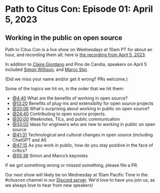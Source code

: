 # Path to Citus Con: Episode 01: April 5, 2023 

## Working in the public on open source 

Path to Citus Con is a live show on Wednesdays at 10am PT for about an hour, and recording them all; here is [the recording from April 5, 2023](https://youtu.be/Rnz3uJw1DNo). 


In addition to [Claire Giordano](https://mastodon.social/@clairegiordano) and Pino de Candia, 
speakers on April 5 included [Simon Willison](https://twitter.com/simonw), and [Marco Slot](https://twitter.com/marcoslot). 

(Did we miss your name and/or get it wrong? PRs welcome.) 

Some of the topics we hit on, in the order that we hit them: 
- [@4:40](https://www.youtube.com/watch?v=Rnz3uJw1DNo&t=280s) What are the benefits of working in open source? 
- [@13:20](https://www.youtube.com/watch?v=Rnz3uJw1DNo&t=782s) Benefits of plug-ins and extensibilty for open source projects 
- [@20:06](https://www.youtube.com/watch?v=Rnz3uJw1DNo&t=1206s) What's surprising about working in public on open source? 
- [@24:40](https://www.youtube.com/watch?v=Rnz3uJw1DNo&t=1480s) Contributing to open source projects. 
- [@30:00](https://www.youtube.com/watch?v=Rnz3uJw1DNo&t=1800s) Weeknotes, TILs, and public communication 
- [@33:02](https://www.youtube.com/watch?v=Rnz3uJw1DNo&t=1982s) Ideas for engineers who are new to working in public on open source 
- [@41:31](https://www.youtube.com/watch?v=Rnz3uJw1DNo&t=2492s) Technological and cultural changes in open source (including ChatGPT and AI) 
- [@47:15](https://www.youtube.com/watch?v=Rnz3uJw1DNo&t=2835s) As you work in public, how do you stay positive in the face of critics? 
- [@55:38](https://www.youtube.com/watch?v=Rnz3uJw1DNo&t=3338s) Simon and Marco’s keynotes 


If we got something wrong or missed something, please file a PR. 

Our next show will likely be on Wednesday at 10am Pacific Time in the #cituscon channel in our [Discord server](https://aka.ms/open-source-discord). 
We'd love to have you join us, as we always love to hear from new speakers! 

 
